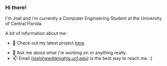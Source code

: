### Hi there!

I'm Joel and i'm currently a Computer Engineering Student at the University of Central Florida.

A bit of information about me:
- 🔭 Check out my latest project [here](https://github.com/JoelShaw0/3D-Prototype).
<!-- 🌱 I’m currently learning Microsoft Sharepoint, Python's Pandas Library, and Microsoft Power BI.-->
- 💬 Ask me about what I'm working on or anything really.
- 📫 Email (joelshaw@knights.ucf.edu) is the best way to reach me. :)
<!--
**JoelShaw0/JoelShaw0** is a ✨ _special_ ✨ repository because its `README.md` (this file) appears on your GitHub profile.

Here are some ideas to get you started:

- 🔭 I’m currently working on ...
- 🌱 I’m currently learning ...
- 👯 I’m looking to collaborate on ...
- 🤔 I’m looking for help with ...
- 💬 Ask me about ...
- 📫 How to reach me: ...
- ⚡ Fun fact: ...
-->
